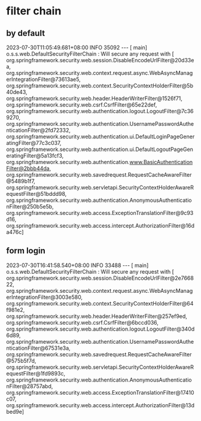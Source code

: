 

# filter chain
## by default 
2023-07-30T11:05:49.681+08:00  INFO 35092 --- [           main] o.s.s.web.DefaultSecurityFilterChain     : Will secure any request with [
org.springframework.security.web.session.DisableEncodeUrlFilter@20d33ea, 
org.springframework.security.web.context.request.async.WebAsyncManagerIntegrationFilter@73613ae5, 
org.springframework.security.web.context.SecurityContextHolderFilter@5b40de43, 
org.springframework.security.web.header.HeaderWriterFilter@1526f71, 
org.springframework.security.web.csrf.CsrfFilter@65e22def, 
org.springframework.security.web.authentication.logout.LogoutFilter@7c369270, 
org.springframework.security.web.authentication.UsernamePasswordAuthenticationFilter@2fd72332, 
org.springframework.security.web.authentication.ui.DefaultLoginPageGeneratingFilter@77c3c037, 
org.springframework.security.web.authentication.ui.DefaultLogoutPageGeneratingFilter@5a13fcf3, 
org.springframework.security.web.authentication.www.BasicAuthenticationFilter@2bbb44da, 
org.springframework.security.web.savedrequest.RequestCacheAwareFilter@5489b1f7, 
org.springframework.security.web.servletapi.SecurityContextHolderAwareRequestFilter@51bddd98, 
org.springframework.security.web.authentication.AnonymousAuthenticationFilter@250b5e5b, 
org.springframework.security.web.access.ExceptionTranslationFilter@9c93d16, 
org.springframework.security.web.access.intercept.AuthorizationFilter@16da476c]

## form login 
2023-07-30T16:41:58.540+08:00  INFO 33488 --- [           main] o.s.s.web.DefaultSecurityFilterChain     : Will secure any request with [
org.springframework.security.web.session.DisableEncodeUrlFilter@2e766822, 
org.springframework.security.web.context.request.async.WebAsyncManagerIntegrationFilter@3003e580, 
org.springframework.security.web.context.SecurityContextHolderFilter@64f981e2, 
org.springframework.security.web.header.HeaderWriterFilter@257ef9ed, 
org.springframework.security.web.csrf.CsrfFilter@6bccd036, 
org.springframework.security.web.authentication.logout.LogoutFilter@340d6d89, 
org.springframework.security.web.authentication.UsernamePasswordAuthenticationFilter@67531e3a, 
org.springframework.security.web.savedrequest.RequestCacheAwareFilter@575b5f7d, 
org.springframework.security.web.servletapi.SecurityContextHolderAwareRequestFilter@1fd9893c, 
org.springframework.security.web.authentication.AnonymousAuthenticationFilter@28757abd, 
org.springframework.security.web.access.ExceptionTranslationFilter@17410c07, 
org.springframework.security.web.access.intercept.AuthorizationFilter@13dbed9e]
